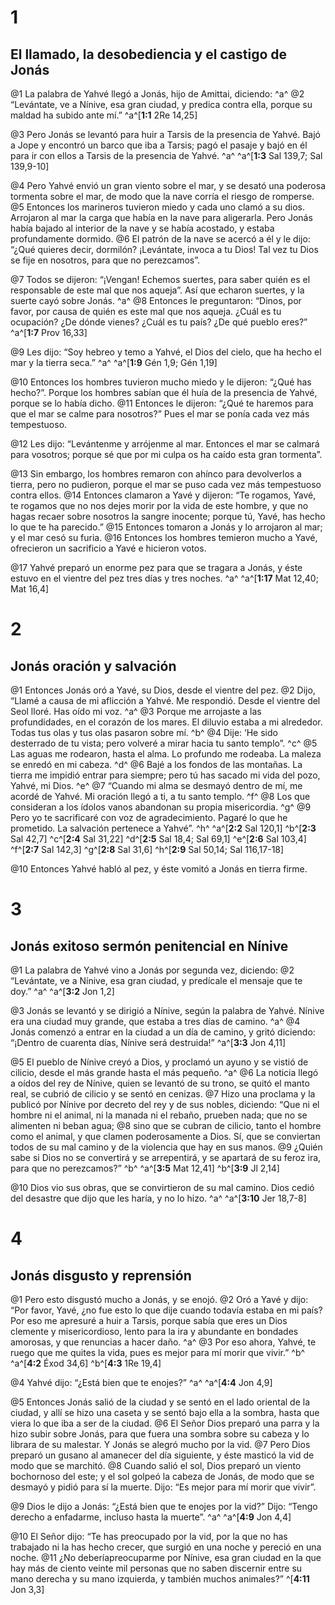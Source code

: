 # 1
## El llamado, la desobediencia y el castigo de Jonás
@1 La palabra de Yahvé llegó a Jonás, hijo de Amittai, diciendo: ^a^ @2 “Levántate, ve a Nínive, esa gran ciudad, y predica contra ella, porque su maldad ha subido ante mí.”
^a^[**1:1** 2Re 14,25]

@3 Pero Jonás se levantó para huir a Tarsis de la presencia de Yahvé. Bajó a Jope y encontró un barco que iba a Tarsis; pagó el pasaje y bajó en él para ir con ellos a Tarsis de la presencia de Yahvé. ^a^
^a^[**1:3** Sal 139,7; Sal 139,9-10]

@4 Pero Yahvé envió un gran viento sobre el mar, y se desató una poderosa tormenta sobre el mar, de modo que la nave corría el riesgo de romperse. @5 Entonces los marineros tuvieron miedo y cada uno clamó a su dios. Arrojaron al mar la carga que había en la nave para aligerarla. Pero Jonás había bajado al interior de la nave y se había acostado, y estaba profundamente dormido. @6 El patrón de la nave se acercó a él y le dijo: “¿Qué quieres decir, dormilón? ¡Levántate, invoca a tu Dios! Tal vez tu Dios se fije en nosotros, para que no perezcamos”.

@7 Todos se dijeron: “¡Vengan! Echemos suertes, para saber quién es el responsable de este mal que nos aqueja”. Así que echaron suertes, y la suerte cayó sobre Jonás. ^a^ @8 Entonces le preguntaron: “Dinos, por favor, por causa de quién es este mal que nos aqueja. ¿Cuál es tu ocupación? ¿De dónde vienes? ¿Cuál es tu país? ¿De qué pueblo eres?”
^a^[**1:7** Prov 16,33]

@9 Les dijo: “Soy hebreo y temo a Yahvé, el Dios del cielo, que ha hecho el mar y la tierra seca.” ^a^
^a^[**1:9** Gén 1,9; Gén 1,19]

@10 Entonces los hombres tuvieron mucho miedo y le dijeron: “¿Qué has hecho?”. Porque los hombres sabían que él huía de la presencia de Yahvé, porque se lo había dicho. @11 Entonces le dijeron: “¿Qué te haremos para que el mar se calme para nosotros?” Pues el mar se ponía cada vez más tempestuoso.

@12 Les dijo: “Levántenme y arrójenme al mar. Entonces el mar se calmará para vosotros; porque sé que por mi culpa os ha caído esta gran tormenta”.

@13 Sin embargo, los hombres remaron con ahínco para devolverlos a tierra, pero no pudieron, porque el mar se puso cada vez más tempestuoso contra ellos. @14 Entonces clamaron a Yavé y dijeron: “Te rogamos, Yavé, te rogamos que no nos dejes morir por la vida de este hombre, y que no hagas recaer sobre nosotros la sangre inocente; porque tú, Yavé, has hecho lo que te ha parecido.” @15 Entonces tomaron a Jonás y lo arrojaron al mar; y el mar cesó su furia. @16 Entonces los hombres temieron mucho a Yavé, ofrecieron un sacrificio a Yavé e hicieron votos.

@17 Yahvé preparó un enorme pez para que se tragara a Jonás, y éste estuvo en el vientre del pez tres días y tres noches. ^a^
^a^[**1:17** Mat 12,40; Mat 16,4]

# 2
## Jonás oración y salvación
@1 Entonces Jonás oró a Yavé, su Dios, desde el vientre del pez. @2 Dijo, “Llamé a causa de mi aflicción a Yahvé. Me respondió. Desde el vientre del Seol lloré. Has oído mi voz. ^a^ @3 Porque me arrojaste a las profundidades, en el corazón de los mares. El diluvio estaba a mi alrededor. Todas tus olas y tus olas pasaron sobre mí. ^b^ @4 Dije: ‘He sido desterrado de tu vista; pero volveré a mirar hacia tu santo templo”. ^c^ @5 Las aguas me rodearon, hasta el alma. Lo profundo me rodeaba. La maleza se enredó en mi cabeza. ^d^ @6 Bajé a los fondos de las montañas. La tierra me impidió entrar para siempre; pero tú has sacado mi vida del pozo, Yahvé, mi Dios. ^e^ @7 “Cuando mi alma se desmayó dentro de mí, me acordé de Yahvé. Mi oración llegó a ti, a tu santo templo. ^f^ @8 Los que consideran a los ídolos vanos abandonan su propia misericordia. ^g^ @9 Pero yo te sacrificaré con voz de agradecimiento. Pagaré lo que he prometido. La salvación pertenece a Yahvé”. ^h^
^a^[**2:2** Sal 120,1] ^b^[**2:3** Sal 42,7] ^c^[**2:4** Sal 31,22] ^d^[**2:5** Sal 18,4; Sal 69,1] ^e^[**2:6** Sal 103,4] ^f^[**2:7** Sal 142,3] ^g^[**2:8** Sal 31,6] ^h^[**2:9** Sal 50,14; Sal 116,17-18]

@10 Entonces Yahvé habló al pez, y éste vomitó a Jonás en tierra firme.

# 3
## Jonás exitoso sermón penitencial en Nínive
@1 La palabra de Yahvé vino a Jonás por segunda vez, diciendo: @2 “Levántate, ve a Nínive, esa gran ciudad, y predícale el mensaje que te doy.” ^a^
^a^[**3:2** Jon 1,2]

@3 Jonás se levantó y se dirigió a Nínive, según la palabra de Yahvé. Nínive era una ciudad muy grande, que estaba a tres días de camino. ^a^ @4 Jonás comenzó a entrar en la ciudad a un día de camino, y gritó diciendo: “¡Dentro de cuarenta días, Nínive será destruida!”
^a^[**3:3** Jon 4,11]

@5 El pueblo de Nínive creyó a Dios, y proclamó un ayuno y se vistió de cilicio, desde el más grande hasta el más pequeño. ^a^ @6 La noticia llegó a oídos del rey de Nínive, quien se levantó de su trono, se quitó el manto real, se cubrió de cilicio y se sentó en cenizas. @7 Hizo una proclama y la publicó por Nínive por decreto del rey y de sus nobles, diciendo: “Que ni el hombre ni el animal, ni la manada ni el rebaño, prueben nada; que no se alimenten ni beban agua; @8 sino que se cubran de cilicio, tanto el hombre como el animal, y que clamen poderosamente a Dios. Sí, que se conviertan todos de su mal camino y de la violencia que hay en sus manos. @9 ¿Quién sabe si Dios no se convertirá y se arrepentirá, y se apartará de su feroz ira, para que no perezcamos?” ^b^
^a^[**3:5** Mat 12,41] ^b^[**3:9** Jl 2,14]

@10 Dios vio sus obras, que se convirtieron de su mal camino. Dios cedió del desastre que dijo que les haría, y no lo hizo. ^a^
^a^[**3:10** Jer 18,7-8]

# 4
## Jonás disgusto y reprensión
@1 Pero esto disgustó mucho a Jonás, y se enojó. @2 Oró a Yavé y dijo: “Por favor, Yavé, ¿no fue esto lo que dije cuando todavía estaba en mi país? Por eso me apresuré a huir a Tarsis, porque sabía que eres un Dios clemente y misericordioso, lento para la ira y abundante en bondades amorosas, y que renuncias a hacer daño. ^a^ @3 Por eso ahora, Yahvé, te ruego que me quites la vida, pues es mejor para mí morir que vivir.” ^b^
^a^[**4:2** Éxod 34,6] ^b^[**4:3** 1Re 19,4]

@4 Yahvé dijo: “¿Está bien que te enojes?” ^a^
^a^[**4:4** Jon 4,9]

@5 Entonces Jonás salió de la ciudad y se sentó en el lado oriental de la ciudad, y allí se hizo una caseta y se sentó bajo ella a la sombra, hasta que viera lo que iba a ser de la ciudad. @6 El Señor Dios preparó una parra y la hizo subir sobre Jonás, para que fuera una sombra sobre su cabeza y lo librara de su malestar. Y Jonás se alegró mucho por la vid. @7 Pero Dios preparó un gusano al amanecer del día siguiente, y éste masticó la vid de modo que se marchitó. @8 Cuando salió el sol, Dios preparó un viento bochornoso del este; y el sol golpeó la cabeza de Jonás, de modo que se desmayó y pidió para sí la muerte. Dijo: “Es mejor para mí morir que vivir”.

@9 Dios le dijo a Jonás: “¿Está bien que te enojes por la vid?” Dijo: “Tengo derecho a enfadarme, incluso hasta la muerte”. ^a^
^a^[**4:9** Jon 4,4]

@10 El Señor dijo: “Te has preocupado por la vid, por la que no has trabajado ni la has hecho crecer, que surgió en una noche y pereció en una noche. @11 ¿No deberíapreocuparme por Nínive, esa gran ciudad en la que hay más de ciento veinte mil personas que no saben discernir entre su mano derecha y su mano izquierda, y también muchos animales?” ^[**4:11** Jon 3,3]
